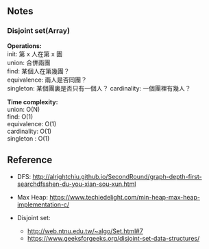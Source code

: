 
## Notes
### Disjoint set(Array)
**Operations:**  
init: 第 x 人在第 x 團  
union: 合併兩團     
find: 某個人在第幾團？  
equivalence: 兩人是否同團？  
singleton: 某個團裏是否只有一個人？
cardinality: 一個團裡有幾人？  


**Time complexity:**  
union: O(N)  
find: O(1)  
equivalence: O(1)  
cardinality: O(1)  
singleton : O(1)  

## Reference
* DFS:  http://alrightchiu.github.io/SecondRound/graph-depth-first-searchdfsshen-du-you-xian-sou-xun.html
* Max Heap: https://www.techiedelight.com/min-heap-max-heap-implementation-c/

* Disjoint set: 
    - http://web.ntnu.edu.tw/~algo/Set.html#7  
    - https://www.geeksforgeeks.org/disjoint-set-data-structures/ 